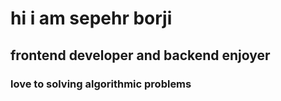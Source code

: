 <h1 style="color:'red " > hi i am sepehr borji </h1> 
<h2> frontend developer and backend enjoyer </h2> 
<h3>  love to  solving algorithmic problems</h3>
